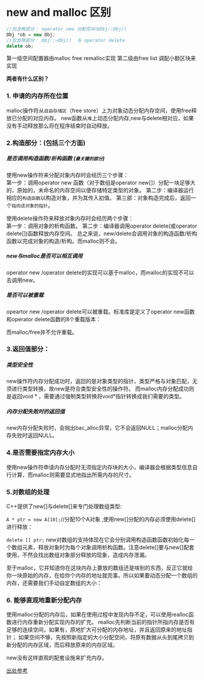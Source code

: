 # new and malloc 区别

```c++
//包含两部分： operator new 分配空间与Obj::Obj()
Obj *ob = new Obj;
//包含两部分： Obj::~Obj()  与 operator delete
delete ob;
```

第一级空间配置器由malloc free remalloc实现
第二级由free list 调配小额区块来实现

**两者有什么区别？**

### 1. 申请的内存所在位置
malloc操作符从`自由存储区`（free store）上为对象动态分配内存空间，使用free释放已分配的对应内存。
new函数从`堆`上动态分配内存,new与delete相对应，如果没有手动释放那么将在程序结束时自动释放。

### 2.构造部分：(包括三个方面)

##### 是否调用构造函数/析构函数  (`最关键的部分`)
使用new操作符来分配对象内存时会经历三个步骤：<br>
第一步：调用operator new 函数（对于数组是operator new[]）分配一块足够大的，原始的，未命名的内存空间以便存储特定类型的对象。
第二步：编译器运行相应的`构造函数`以构造对象，并为其传入初值。
第三部：对象构造完成后，返回一个`指向该对象的指针`。

使用delete操作符来释放对象内存时会经历两个步骤：<br>
第一步：调用对象的析构函数。
第二步：编译器调用operator delete(或operator delete[])函数释放内存空间。
总之来说，new/delete会调用对象的构造函数/析构函数以完成对象的构造/析构。而malloc则不会。

##### new与malloc是否可以相互调用
operator new /operator delete的实现可以基于malloc，而malloc的实现不可以去调用new。

##### 是否可以被重载
opeartor new /operator delete可以被重载。标准库是定义了operator new函数和operator delete函数的8个重载版本：

而malloc/free并不允许重载。

### 3.返回值部分：

##### 类型安全性
new操作符内存分配成功时，返回的是对象类型的指针，类型严格与对象匹配，无须进行类型转换，故new是符合类型安全性的操作符。
而malloc内存分配成功则是返回void * ，需要通过强制类型转换将void*指针转换成我们需要的类型。

##### 内存分配失败时的返回值
new内存分配失败时，会抛出bac_alloc异常，它不会返回NULL；malloc分配内存失败时返回NULL。

### 4.是否需要指定内存大小
使用new操作符申请内存分配时无须指定内存块的大小，编译器会根据类型信息自行计算，而malloc则需要显式地指出所需内存的尺寸。


### 5.对数组的处理
C++提供了new[]与delete[]来专门处理数组类型:

`A * ptr = new A[10];`//分配10个A对象 ,使用new[]分配的内存必须使用delete[]进行释放：

`delete [] ptr;`
new对数组的支持体现在它会分别调用构造函数函数初始化每一个数组元素，释放对象时为每个对象调用析构函数。注意delete[]要与new[]配套使用，不然会找出数组对象部分释放的现象，造成内存泄漏。

至于malloc，它并知道你在这块内存上要放的数组还是啥别的东西，反正它就给你一块原始的内存，在给你个内存的地址就完事。所以如果要动态分配一个数组的内存，还需要我们手动自定数组的大小：


### 6. 能够直观地重新分配内存
使用malloc分配的内存后，如果在使用过程中发现内存不足，可以使用realloc函数进行内存重新分配实现内存的扩充。
realloc先判断当前的指针所指内存是否有足够的连续空间，如果有，原地扩大可分配的内存地址，并且返回原来的地址指针；
如果空间不够，先按照新指定的大小分配空间，将原有数据从头到尾拷贝到新分配的内存区域，而后释放原来的内存区域。

new没有这样直观的配套设施来扩充内存。

[出处参考]( https://www.cnblogs.com/ywliao/articles/8116622.html)



